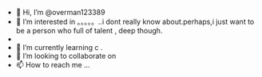 - 👋 Hi, I’m @overman123389
- 👀 I’m interested in 。。。。。..i dont really know about.perhaps,i just want to be a person who full of talent , deep though.
- 
- 🌱 I’m currently learning  c .
- 💞️ I’m looking to collaborate on 
- 📫 How to reach me ...

<!---
overman123389/overman123389 is a ✨ special ✨ repository because its `README.md` (this file) appears on your GitHub profile.
You can click the Preview link to take a look at your changes.
--->
